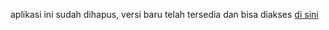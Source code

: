 aplikasi ini sudah dihapus, versi baru telah tersedia dan bisa diakses [di sini](https://forkhub.io/basik)
